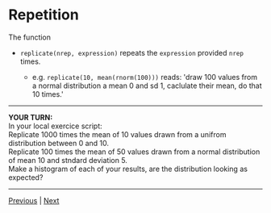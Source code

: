 # Repetition

The function  
* `replicate(nrep, expression)` repeats the `expression` provided `nrep` times.

  * e.g. `replicate(10, mean(rnorm(100)))` reads: 'draw 100 values from a normal distribution a mean 0 and sd 1, caclulate their mean, do that 10 times.'
  
***

**YOUR TURN:**  
In your local exercice script:  
Replicate 1000 times the mean of 10 values drawn from a unifrom distribution between 0 and 10.  
Replicate 100 times the mean of 50 values drawn from a normal distribution of mean 10 and stndard deviation 5.  
Make a histogram of each of your results, are the distribution looking as expected?  

***

[Previous](./random-numbers-generators.md) | [Next](./seed.md)  
